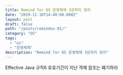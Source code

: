 ```yaml
---
title: Remind for OS 운영체제 3강까지 정리
date: "2019-11-10T14:40:00.000Z"
layout: post
draft: false
path: "/posts/remindos-01/"
category: "OS"
tags:
  - "os"
  - "운영체제"
description: "Remind for OS 운영체제 3강까지 정리"
---
```



Effective Java 규칙6 유효기간이 지난 객체 참조는 폐기하라



